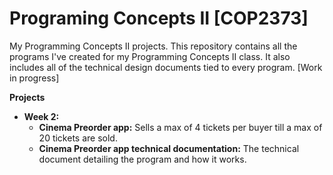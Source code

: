# Programing Concepts II [COP2373]

My Programming Concepts II projects. This repository contains all the programs I've created for my Programming Concepts II class. It also includes all of the technical design documents tied to every program. [Work in progress]

**Projects**

* **Week 2:**
    * **Cinema Preorder app:** Sells a max of 4 tickets per buyer till a max of 20 tickets are sold.
    * **Cinema Preorder app technical documentation:** The technical document detailing the program and how it works.
